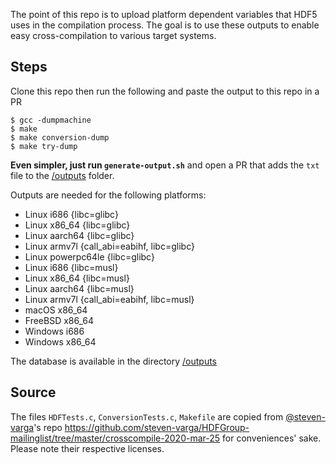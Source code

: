 The point of this repo is to upload platform dependent variables that HDF5 uses in the compilation process. The goal is to use these outputs to enable easy cross-compilation to various target systems.

## Steps

Clone this repo then run the following and paste the output to this repo in a PR
```
$ gcc -dumpmachine
$ make
$ make conversion-dump
$ make try-dump
```
**Even simpler, just run `generate-output.sh`** and open a PR that adds the `txt` file to the [/outputs](/outputs) folder.

Outputs are needed for the following platforms:
- Linux i686 {libc=glibc}
- Linux x86_64 {libc=glibc}
- Linux aarch64 {libc=glibc}
- Linux armv7l {call_abi=eabihf, libc=glibc}
- Linux powerpc64le {libc=glibc}
- Linux i686 {libc=musl}
- Linux x86_64 {libc=musl}
- Linux aarch64 {libc=musl}
- Linux armv7l {call_abi=eabihf, libc=musl}
- macOS x86_64
- FreeBSD x86_64
- Windows i686
- Windows x86_64

The database is available in the directory [/outputs](/outputs)


## Source
The files `HDFTests.c`, `ConversionTests.c`, `Makefile` are copied from [@steven-varga](https://github.com/steven-varga)'s repo https://github.com/steven-varga/HDFGroup-mailinglist/tree/master/crosscompile-2020-mar-25 for conveniences' sake. Please note their respective licenses.   

 
